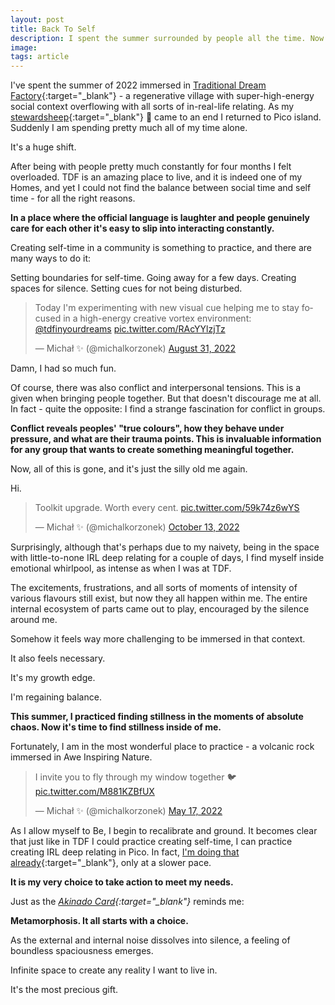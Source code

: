 ```yaml
---
layout: post
title: Back To Self
description: I spent the summer surrounded by people all the time. Now I am alone.
image: 
tags: article
---
```


I've spent the summer of 2022 immersed in [Traditional Dream Factory](https://traditionaldreamfactory.com){:target="_blank"} - a regenerative village with super-high-energy social context overflowing with all sorts of in-real-life relating. As my [stewardsheep](https://handbook.traditionaldreamfactory.com/participate/stewardsheep){:target="_blank"} 🐑 came to an end I returned to Pico island. Suddenly I am spending pretty much all of my time alone.

It's a huge shift.

After being with people pretty much constantly for four months I felt overloaded. TDF is an amazing place to live, and it is indeed one of my Homes, and yet I could not find the balance between social time and self time - for all the right reasons.

**In a place where the official language is laughter and people genuinely care for each other it's easy to slip into interacting constantly.**

Creating self-time in a community is something to practice, and there are many ways to do it:

Setting boundaries for self-time. Going away for a few days. Creating spaces for silence. Setting cues for not being disturbed.

<blockquote class="twitter-tweet"><p lang="en" dir="ltr">Today I&#39;m experimenting with new visual cue helping me to stay focused in a high-energy creative vortex environment: <a href="https://twitter.com/tdfinyourdreams?ref_src=twsrc%5Etfw">@tdfinyourdreams</a> <a href="https://t.co/RAcYYlzjTz">pic.twitter.com/RAcYYlzjTz</a></p>&mdash; Michał ✨ (@michalkorzonek) <a href="https://twitter.com/michalkorzonek/status/1564943385802186752?ref_src=twsrc%5Etfw">August 31, 2022</a></blockquote> <script async src="https://platform.twitter.com/widgets.js" charset="utf-8"></script>

Damn, I had so much fun.

Of course, there was also conflict and interpersonal tensions. This is a given when bringing people together. But that doesn't discourage me at all. In fact - quite the opposite: I find a strange fascination for conflict in groups.

**Conflict reveals peoples' "true colours", how they behave under pressure, and what are their trauma points. This is invaluable information for any group that wants to create something meaningful together.**

Now, all of this is gone, and it's just the silly old me again.

Hi.

<blockquote class="twitter-tweet"><p lang="en" dir="ltr">Toolkit upgrade. Worth every cent. <a href="https://t.co/59k74z6wYS">pic.twitter.com/59k74z6wYS</a></p>&mdash; Michał ✨ (@michalkorzonek) <a href="https://twitter.com/michalkorzonek/status/1580598971248308226?ref_src=twsrc%5Etfw">October 13, 2022</a></blockquote> <script async src="https://platform.twitter.com/widgets.js" charset="utf-8"></script>

Surprisingly, although that's perhaps due to my naivety, being in the space with little-to-none IRL deep relating for a couple of days, I find myself inside emotional whirlpool, as intense as when I was at TDF.

The excitements, frustrations, and all sorts of moments of intensity of various flavours still exist, but now they all happen within me. The entire internal ecosystem of parts came out to play, encouraged by the silence around me.

Somehow it feels way more challenging to be immersed in that context.

It also feels necessary.

It's my growth edge.

I'm regaining balance.

**This summer, I practiced finding stillness in the moments of absolute chaos. Now it's time to find stillness inside of me.**

Fortunately, I am in the most wonderful place to practice - a volcanic rock immersed in Awe Inspiring Nature.

<blockquote class="twitter-tweet"><p lang="en" dir="ltr">I invite you to fly through my window together 🐦 <a href="https://t.co/M881KZBfUX">pic.twitter.com/M881KZBfUX</a></p>&mdash; Michał ✨ (@michalkorzonek) <a href="https://twitter.com/michalkorzonek/status/1526484139096133632?ref_src=twsrc%5Etfw">May 17, 2022</a></blockquote> <script async src="https://platform.twitter.com/widgets.js" charset="utf-8"></script>

As I allow myself to Be, I begin to recalibrate and ground. It becomes clear that just like in TDF I could practice creating self-time, I can practice creating IRL deep relating in Pico. In fact, [I'm doing that already](https://pico.microsolidarity.cc){:target="_blank"}, only at a slower pace.

**It is my very choice to take action to meet my needs.**

Just as the *[Akinado Card](/akinado){:target="_blank"}* reminds me:

**Metamorphosis. It all starts with a choice.**

As the external and internal noise dissolves into silence, a feeling of boundless spaciousness emerges. 

Infinite space to create any reality I want to live in.

It's the most precious gift.